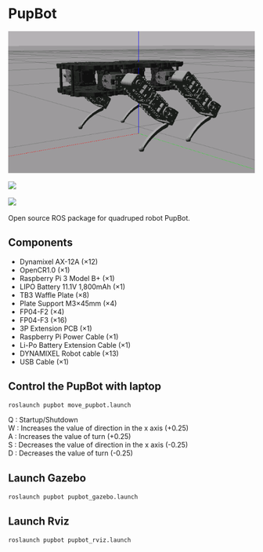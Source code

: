# PupBot

<img src="https://github.com/Alpaca-zip/PupBot/blob/main/PupBot.png">

[![](https://img.shields.io/badge/ROS-Melodic-brightgreen.svg)](https://github.com/Alpaca-zip/PupBot)

[![](https://img.shields.io/badge/ROS-Noetic-brightgreen.svg)](https://github.com/Alpaca-zip/PupBot)

Open source ROS package for quadruped robot PupBot.

## Components
- Dynamixel AX-12A (×12)
- OpenCR1.0 (×1)
- Raspberry Pi 3 Model B+ (×1)
- LIPO Battery 11.1V 1,800mAh (×1)
- TB3 Waffle Plate (×8)
- Plate Support M3×45mm (×4)
- FP04-F2 (×4)
- FP04-F3 (×16)
- 3P Extension PCB (×1)
- Raspberry Pi Power Cable (×1)
- Li-Po Battery Extension Cable (×1)
- DYNAMIXEL Robot cable (×13)
- USB Cable (×1)

## Control the PupBot with laptop

```
roslaunch pupbot move_pupbot.launch
```

Q : Startup/Shutdown  
W : Increases the value of direction in the x axis (+0.25)  
A : Increases the value of turn (+0.25)  
S : Decreases the value of direction in the x axis (-0.25)  
D : Decreases the value of turn (-0.25)  

## Launch Gazebo

```
roslaunch pupbot pupbot_gazebo.launch
```

## Launch Rviz

```
roslaunch pupbot pupbot_rviz.launch
```
